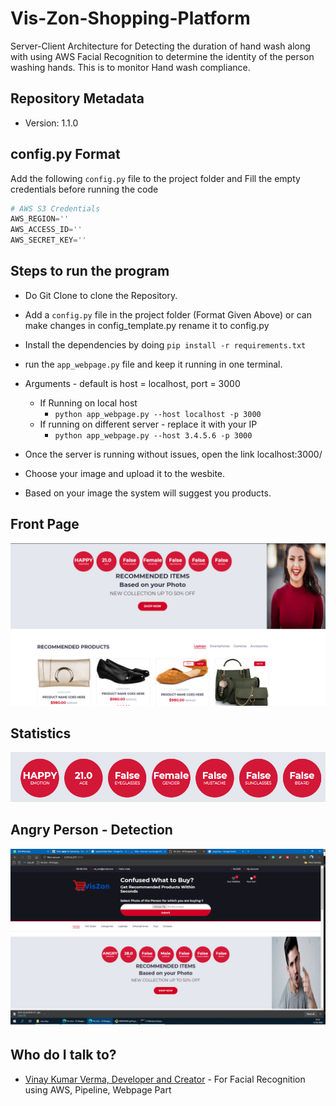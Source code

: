 # Vis-Zon-Shopping-Platform

Server-Client Architecture for Detecting the duration of hand wash along with using AWS Facial Recognition to determine the identity of the person washing hands. This is to monitor Hand wash compliance.

## Repository Metadata ##

* Version: 1.1.0

## config.py Format ##

Add the following `config.py` file to the project folder and Fill the empty credentials before running the code

```python
# AWS S3 Credentials
AWS_REGION=''
AWS_ACCESS_ID=''
AWS_SECRET_KEY=''
```

## Steps to run the program ##

* Do Git Clone to clone the Repository.
* Add a `config.py` file in the project folder (Format Given Above) or can make changes in config_template.py rename it to config.py
* Install the dependencies by doing `pip install -r requirements.txt`
* run the `app_webpage.py` file and keep it running in one terminal.
* Arguments - default is host = localhost, port = 3000
  * If Running on local host
     * `python app_webpage.py --host localhost -p 3000`
  * If running on different server - replace it with your IP
     * `python app_webpage.py --host 3.4.5.6 -p 3000`
  
* Once the server is running without issues, open the link localhost:3000/
* Choose your image and upload it to the wesbite.
* Based on your image the system will suggest you products.

## Front Page
![alt text](screenshots/women.png)

## Statistics
![alt text](screenshots/stats.png)

## Angry Person - Detection
![alt text](screenshots/angry.png)


## Who do I talk to? ##

* [Vinay Kumar Verma, Developer and Creator](mailto:vermavinay982@gmail.com ) - For Facial Recognition using AWS, Pipeline, Webpage Part
